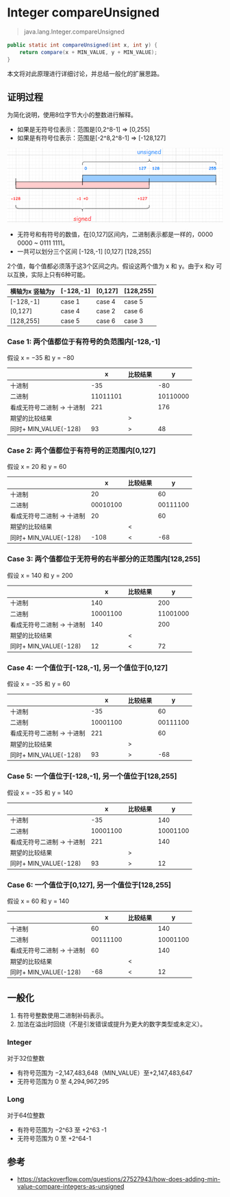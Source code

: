 # Integer compareUnsigned
> java.lang.Integer.compareUnsigned
```java
public static int compareUnsigned(int x, int y) {
    return compare(x + MIN_VALUE, y + MIN_VALUE);
}
```
本文将对此原理进行详细讨论，并总结一般化的扩展思路。

## 证明过程
为简化说明，使用8位字节大小的整数进行解释。
- 如果是无符号位表示：范围是[0,2^8-1] => [0,255]
- 如果是有符号位表示：范围是[-2^8,2^8-1] => [-128,127]

![](../images/8-bits-signed-and-unsigned-integer.png)

- 无符号和有符号的数值，在[0,127]区间内，二进制表示都是一样的，0000 0000 ~ 0111 1111。
- 一共可以划分三个区间 [-128,-1] [0,127] [128,255]

2个值，每个值都必须落于这3个区间之内。假设这两个值为 x 和 y。由于x 和y 可以互换，实际上只有6种可能。

| 横轴为x 竖轴为y | [-128,-1] |[0,127] | [128,255] |
|--------------|--------|--------|--------|
| [-128,-1] | case 1 | case 4 | case 5 |
| [0,127] | case 4 | case 2 | case 6 |
| [128,255]   | case 5 | case 6 | case 3 |

### Case 1: 两个值都位于有符号的负范围内[-128,-1]
假设 x = −35 和 y = −80

|                          | x          | 比较结果 | y           |
|--------------------------|------------|------|-------------|
| 十进制                      | \-35       |     | \-80        |
| 二进制                   | ‭11011101‬ |      | ‭‭10110000‬ |
| 看成无符号二进制 \-> 十进制         | 221        |      | 176         |
| 期望的比较结果        |        |  \>     |        |
| 同时\+ MIN\_VALUE\(\-128\) | 93         | \>    | 48          |

### Case 2: 两个值都位于有符号的正范围内[0,127]
假设 x = 20 和 y = 60

|                          | x           | 比较结果 | y            |
|--------------------------|-------------|------|--------------|
| 十进制                      | 20          |     | 60           |
| 二进制                   | ‭‭00010100‬ |      | ‭‭‭00111100‬ |
| 看成无符号二进制 \-> 十进制         | 20          |      | 60           |
| 期望的比较结果        |        |  \<     |        |
| 同时\+ MIN\_VALUE\(\-128\) | \-108       | \<    | \-68         |


### Case 3: 两个值都位于无符号的右半部分的正范围内[128,255]
假设 x = 140 和 y = 200

|                          | x            | 比较结果 | y             |
|--------------------------|--------------|------|---------------|
| 十进制                      | 140          |     | 200           |
| 二进制                      | ‭‭‭10001100‬ |      | ‭‭‭‭11001000‬ |
| 看成无符号二进制 \-> 十进制         | 140          |      | 200           |
| 期望的比较结果        |        |  \<     |        |
| 同时\+ MIN\_VALUE\(\-128\) | 12           | \<    | 72            |

### Case 4: 一个值位于[-128,-1], 另一个值位于[0,127]
假设 x = −35 和 y = 60

|                          | x            | 比较结果 | y              |
|--------------------------|--------------|------|----------------|
| 十进制                      | \-35         |     | 60             |
| 二进制                      | ‭‭‭10001100‬ |      | ‭‭‭‭‭00111100‬ |
| 看成无符号二进制 \-> 十进制         | 221          |      | 60             |
| 期望的比较结果        |        |  \>     |        |
| 同时\+ MIN\_VALUE\(\-128\) | 93           | \>    | \-68           |


### Case 5: 一个值位于[-128,-1], 另一个值位于[128,255]
假设 x = −35 和 y = 140

|                          | x            | 比较结果 | y               |
|--------------------------|--------------|------|-----------------|
| 十进制                      | \-35         |     | 140             |
| 二进制                      | ‭‭‭10001100‬ |      | ‭‭‭‭‭‭10001100‬ |
| 看成无符号二进制 \-> 十进制         | 221          |      | 140             |
| 期望的比较结果                  |              | \>    |                 |
| 同时\+ MIN\_VALUE\(\-128\) | 93           | \>    | 12              |

### Case 6: 一个值位于[0,127], 另一个值位于[128,255]
假设 x = 60 和 y = 140

|                          | x             | 比较结果 | y               |
|--------------------------|---------------|------|-----------------|
| 十进制                      | 60            |      | 140             |
| 二进制                      | ‭‭‭‭00111100‬ |      | ‭‭‭‭‭‭10001100‬ |
| 看成无符号二进制 \-> 十进制         | 60            |      | 140             |
| 期望的比较结果                  |               | <    |                 |
| 同时\+ MIN\_VALUE\(\-128\) | \-68          | <    | 12              |

## 一般化
1. 有符号整数使用二进制补码表示。 
2. 加法在溢出时回绕（不是引发错误或提升为更大的数字类型或未定义）。

### Integer
对于32位整数
- 有符号范围为 −2,147,483,648（MIN_VALUE）至+2,147,483,647
- 无符号范围为 0 至 4,294,967,295
### Long
对于64位整数
- 有符号范围为 −2^63 至 +2^63 -1
- 无符号范围为 0 至 +2^64-1

## 参考
- https://stackoverflow.com/questions/27527943/how-does-adding-min-value-compare-integers-as-unsigned